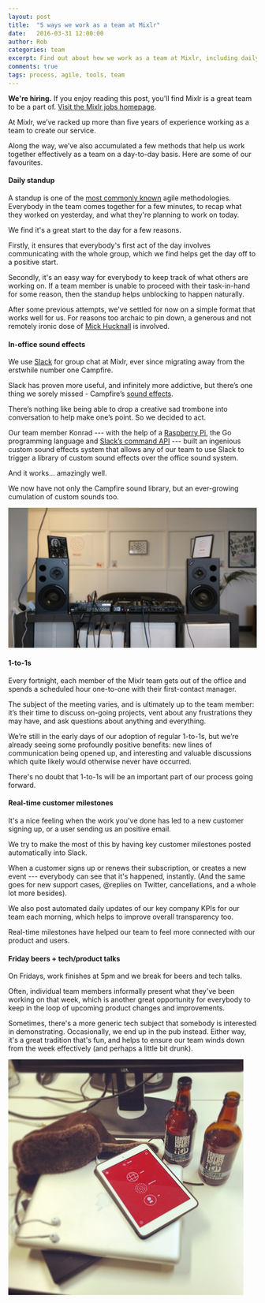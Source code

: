 ```yaml
---
layout: post
title:  "5 ways we work as a team at Mixlr"
date:   2016-03-31 12:00:00
author: Rob
categories: team
excerpt: Find out about how we work as a team at Mixlr, including daily standup, Slack sounds and more.
comments: true
tags: process, agile, tools, team
---
```


<a name="top"></a>
<p class="info_block"><strong>We're hiring.</strong> If you enjoy reading this post, you'll find Mixlr is a great team to be a part of. <a href="/jobs">Visit the Mixlr jobs homepage</a>.</p>

At Mixlr, we’ve racked up more than five years of experience working as a team to create our service.

Along the way, we’ve also accumulated a few methods that help us work together effectively as a team on a day-to-day basis. Here are some of our favourites.

#### Daily standup

A standup is one of the [most commonly known](http://martinfowler.com/articles/itsNotJustStandingUp.html) agile methodologies. Everybody in the team comes together for a few minutes, to recap what they worked on yesterday, and what they're planning to work on today.

We find it's a great start to the day for a few reasons.

Firstly, it ensures that everybody's first act of the day involves communicating with the whole group, which we find helps get the day off to a positive start.

Secondly, it's an easy way for everybody to keep track of what others are working on. If a team member is unable to proceed with their task-in-hand for some reason, then the standup helps unblocking to happen naturally.

After some previous attempts, we've settled for now on a simple format that works well for us. For reasons too archaic to pin down, a generous and not remotely ironic dose of [Mick Hucknall](https://www.youtube.com/watch?v=8qc1B2PbM2g) is involved.


#### In-office sound effects

We use [Slack](https://slack.com/) for group chat at Mixlr, ever since migrating away from the erstwhile number one Campfire.

Slack has proven more useful, and infinitely more addictive, but there’s one thing we sorely missed - Campfire’s [sound effects](https://www.quora.com/What-are-all-the-sounds-you-can-play-in-campfire-campfirenow-com).

There’s nothing like being able to drop a creative sad trombone into conversation to help make one’s point. So we decided to act.

Our team member Konrad --- with the help of a [Raspberry Pi](https://www.raspberrypi.org/), the Go programming language and [Slack’s command API](https://api.slack.com/slash-commands) --- built an ingenious custom sound effects system that allows any of our team to use Slack to trigger a library of custom sound effects over the office sound system.

And it works... amazingly well.

We now have not only the Campfire sound library, but an ever-growing cumulation of custom sounds too.

![The Mixlr office sound system](/images/soundsystem1.jpg)

#### 1-to-1s

Every fortnight, each member of the Mixlr team gets out of the office and spends a scheduled hour one-to-one with their first-contact manager.

The subject of the meeting varies, and is ultimately up to the team member: it’s their time to discuss on-going projects, vent about any frustrations they may have, and ask questions about anything and everything.

We’re still in the early days of our adoption of regular 1-to-1s, but we’re already seeing some profoundly positive benefits: new lines of communication being opened up, and interesting and valuable discussions which quite likely would otherwise never have occurred.

There's no doubt that 1-to-1s will be an important part of our process going forward.

#### Real-time customer milestones

It's a nice feeling when the work you've done has led to a new customer signing up, or a user sending us an positive email.

We try to make the most of this by having key customer milestones posted automatically into Slack.

When a customer signs up or renews their subscription, or creates a new event --- everybody can see that it's happened, instantly. (And the same goes for new support cases, @replies on Twitter, cancellations, and a whole lot more besides).

We also post automated daily updates of our key company KPIs for our team each morning, which helps to improve overall transparency too.

Real-time milestones have helped our team to feel more connected with our product and users.


#### Friday beers + tech/product talks

On Fridays, work finishes at 5pm and we break for beers and tech talks.

Often, individual team members informally present what they've been working on that week, which is another great opportunity for everybody to keep in the loop of upcoming product changes and improvements.

Sometimes, there's a more generic tech subject that somebody is interested in demonstrating. Occasionally, we end up in the pub instead. Either way, it's a great tradition that's fun, and helps to ensure our team winds down from the week effectively (and perhaps a little bit drunk).

![Mixlr beers](/images/beers.png)
